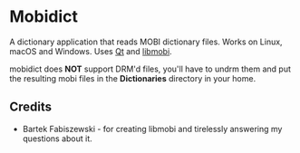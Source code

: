 # Mobidict

A dictionary application that reads MOBI dictionary files. Works on Linux, macOS and Windows. Uses [Qt](https://www.qt-project.org) and [libmobi](https://github.com/bfabiszewski/libmobi).

mobidict does **NOT** support DRM'd files, you'll have to undrm them and put the resulting mobi files in the **Dictionaries** directory in your home.

## Credits
- Bartek Fabiszewski - for creating libmobi and tirelessly answering my questions about it.
